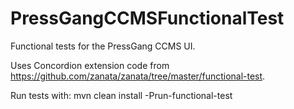 PressGangCCMSFunctionalTest
===========================

Functional tests for the PressGang CCMS UI.

Uses Concordion extension code from https://github.com/zanata/zanata/tree/master/functional-test.

Run tests with:
mvn clean install -Prun-functional-test

